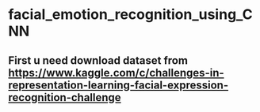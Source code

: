 # facial_emotion_recognition_using_CNN

## First u need download dataset from https://www.kaggle.com/c/challenges-in-representation-learning-facial-expression-recognition-challenge

